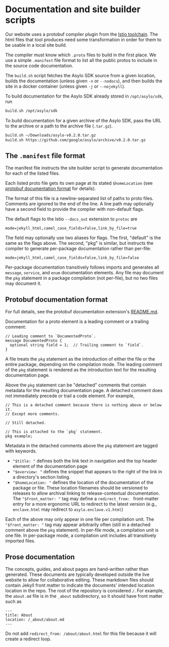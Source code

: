 # Documentation and site builder scripts

Our website uses a protobuf compiler plugin from the [Istio
toolchain](https://github.com/istio/tools). The html files
that tool produces need some transformation in order for
them to be usable in a local site build.

The compiler must know which `.proto` files to build in the
first place. We use a simple `.manifest` file format to list
all the public protos to include in the source code documentation.

The `build.sh` script fetches the Asylo SDK source from a given location,
builds the documentation (unless given `-n` or `--nodocs`), and then
builds the site in a docker container (unless given `-j` or `--nojekyll`).

To build documentation for the Asylo SDK already stored in `/opt/asylo/sdk`,
run
```bash
build.sh /opt/asylo/sdk
```

To build documentation for a given archive of the Asylo SDK, pass the URL
to the archive or a path to the archive file (`.tar.gz`).
```bash
build.sh ~/Downloads/asylo-v0.2.0.tar.gz
build.sh https://github.com/google/asylo/archive/v0.2.0.tar.gz
```

## The `.manifest` file format

The manifest file instructs the site builder script to generate
documentation for each of the listed files. 

Each listed proto file gets its own page at its stated `$homeLocation`
(see [protobuf documentation format](#protobuf-documentation-format) for details).

The format of this file is a newline-separated list of paths to proto files.
Comments are ignored to the end of the line.
A line path may optionally have a second field to provide the compiler with
non-default flags.

The default flags to the Istio `--docs_out` extension to `protoc` are

```
mode=jekyll_html,camel_case_fields=false,link_by_file=true
```

The field may optionally use two aliases for flags. The first, "default" is the
same as the flags above. The second, "pkg" is similar, but instructs the compiler
to generate per-package documentation rather than per-file:

```
mode=jekyll_html,camel_case_fields=false,link_by_file=false
```

Per-package documentation transitively follows imports and generates all
`message`, `service`, and `enum` documentation elements.
Any file may document the `pkg` statement in a package compilation (not per-file),
but no two files may document it.

## Protobuf documentation format

For full details, see the protobuf documentation extension's [README.md](https://github.com/istio/tools/tree/master/protoc-gen-docs).

Documentation for a proto element is a leading comment or a trailing comment:

```
// Leading comment to `DocumentedProto`.
message DocumentedProto {
  optional string field = 1;  // Trailing comment to `field`.
}
```

A file treats the `pkg` statement as the introduction of either the file or the
entire package, depending on the compilation mode. The leading comment of the
`pkg` statement is rendered as the introduction text for the resulting
documentation page.

Above the `pkg` statement can be "detached" comments that contain metadata for
the resulting documentation page. A detached comment does not immediately
precede or trail a code element. For example,

```
// This is a detached comment because there is nothing above or below it.
// Except more comments.

// Still detached.

// This is attached to the `pkg` statement.
pkg example;
```

Metadata in the detached comments above the `pkg` statement are tagged with
keywords. 

*  `"$title: "` defines both the link text in navigation and the top header element of the
   documentation page
*  `"$overview: "` defines the snippet that appears to the right of the link in a
   directory's section listing.
*  `"$homeLocation: "` defines the location of the documentation of the package or file.
   These location filenames should be versioned to releases to allow archival linking to
   release-contextual documentation. The `"$front_matter: "` tag may define a `redirect_from: `
   front-matter entry for a more ergonomic URL to redirect to the latest version (e.g.,
   `enclave.html` may redirect to `asylo.enclave.v1.html`)

Each of the above may only appear in one file per compilation unit.  The
`"$front_matter: "` tag may appear arbitrarily often (still in a detached
comment above the `pkg` statement). In per-file mode, a compilation unit is one
file. In per-package mode, a compilation unit includes all transitively imported
files.

## Prose documentation

The concepts, guides, and about pages are hand-written rather than
generated. These documents are typically developed outside the live website to
allow for collaborative editing. These markdown files should contain Jekyll
front matter to indicate the documents' intended location location in the
repo. The root of the repository is considered `/`.  For example, the `about.md`
file is in the `_about` subdirectory, so it should have front matter such as

```
---
title: About
location: /_about/about.md
---
```

Do not add `redirect_from: /about/about.html` for this file because it will
create a redirect loop.
